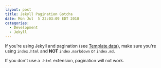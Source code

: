 ```yaml
---
layout: post
title: Jekyll Pagination Gotcha
date: Mon Jul  5 22:03:09 EDT 2010
categories:
  - Development
  - Jekyll
---
```

If you're using Jekyll and pagination (see [Template data](http://wiki.github.com/mojombo/jekyll/template-data)),
make sure you're using `index.html` and **NOT** `index.markdown` or `index.md`.

If you don't use a `.html` extension, pagination will not work.
